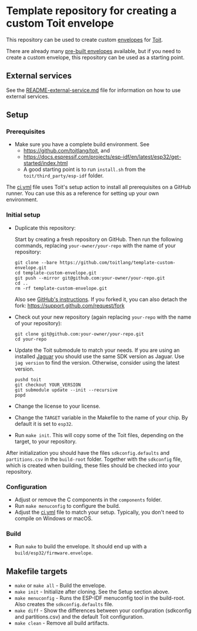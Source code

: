 # Template repository for creating a custom Toit envelope

This repository can be used to create custom [envelopes](https://docs.toit.io/tutorials/containers)
for [Toit](https://toitlang.org/).

There are already many [pre-built envelopes](https://github.com/toitlang/envelopes) available, but
if you need to create a custom envelope, this repository can be used as a starting point.

## External services

See the [README-external-service.md](README-external-service.md) file for information on how to use external services.

## Setup

### Prerequisites
* Make sure you have a complete build environment. See
  - https://github.com/toitlang/toit, and
  - https://docs.espressif.com/projects/esp-idf/en/latest/esp32/get-started/index.html
  - A good starting point is to run `install.sh` from the `toit/third_party/esp-idf` folder.

The [ci.yml](.github/workflows/ci.yml) file uses Toit's setup action to install all prerequisites
on a GitHub runner. You can use this as a reference for setting up your own environment.

### Initial setup

* Duplicate this repository:

  Start by creating a fresh repository on GitHub. Then run the following
  commands, replacing `your-owner/your-repo` with the name of your repository:

  ``` shell
  git clone --bare https://github.com/toitlang/template-custom-envelope.git
  cd template-custom-envelope.git
  git push --mirror git@github.com:your-owner/your-repo.git
  cd ..
  rm -rf template-custom-envelope.git
  ```

  Also see [GitHub's instructions](https://docs.github.com/en/repositories/creating-and-managing-repositories/duplicating-a-repository).
  If you forked it, you can also detach the fork: https://support.github.com/request/fork

* Check out your new repository (again replacing `your-repo` with the name of your repository):

  ``` shell
  git clone git@github.com:your-owner/your-repo.git
  cd your-repo
  ```

* Update the Toit submodule to match your needs.
  If you are using an installed [Jaguar](https://github.com/toitlang/jaguar) you
  should use the same SDK version as Jaguar. Use `jag version` to find the version.
  Otherwise, consider using the latest version.

  ``` shell
  pushd toit
  git checkout YOUR_VERSION
  git submodule update --init --recursive
  popd
  ```

* Change the license to your license.
* Change the `TARGET` variable in the Makefile to the name of your chip. By default it is set to `esp32`.
* Run `make init`. This will copy some of the Toit files, depending on the target, to your repository.

After initialization you should have the files `sdkconfig.defaults` and `partitions.csv` in the `build-root`
folder. Together with the `sdkconfig` file, which is created when building, these files should be
checked into your repository.

### Configuration
* Adjust or remove the C components in the `components` folder.
* Run `make menuconfig` to configure the build.
* Adjust the [ci.yml](.github/workflows/ci.yml) file to match your setup. Typically, you don't need
  to compile on Windows or macOS.

### Build
* Run `make` to build the envelope. It should end up with a `build/esp32/firmware.envelope`.

## Makefile targets
- `make` or `make all` - Build the envelope.
- `make init` - Initialize after cloning. See the Setup section above.
- `make menuconfig` - Runs the ESP-IDF menuconfig tool in the build-root. Also creates the `sdkconfig.defaults` file.
- `make diff` - Show the differences between your configuration (sdkconfig and partitions.csv) and the default Toit configuration.
- `make clean` - Remove all build artifacts.
